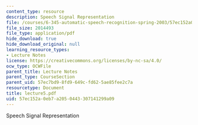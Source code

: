 ```yaml
---
content_type: resource
description: Speech Signal Representation
file: /courses/6-345-automatic-speech-recognition-spring-2003/57ec152a0eb7a2050443307141299a09_lecture5.pdf
file_size: 2014493
file_type: application/pdf
hide_download: true
hide_download_original: null
learning_resource_types:
- Lecture Notes
license: https://creativecommons.org/licenses/by-nc-sa/4.0/
ocw_type: OCWFile
parent_title: Lecture Notes
parent_type: CourseSection
parent_uid: 57ec7bd9-8fd9-649c-fd62-5ae85fee2c7a
resourcetype: Document
title: lecture5.pdf
uid: 57ec152a-0eb7-a205-0443-307141299a09
---
```

Speech Signal Representation